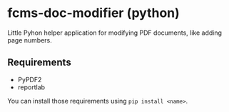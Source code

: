 fcms-doc-modifier (python)
==========================

Little Pyhon helper application for modifying PDF documents, like adding
page numbers.


Requirements
------------

* PyPDF2
* reportlab

You can install those requirements using `pip install <name>`.
